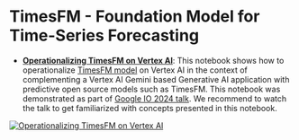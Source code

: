 # TimesFM - Foundation Model for Time-Series Forecasting

- **[Operationalizing TimesFM on Vertex AI](operationalizing_timesfm_on_vertexai.ipynb)**: This notebook shows how to operationalize [TimesFM model](https://research.google/blog/a-decoder-only-foundation-model-for-time-series-forecasting/) on Vertex AI in the context of complementing a Vertex AI Gemini based Generative AI application with predictive open source models such as TimesFM. This notebook was demonstrated as part of [Google IO 2024 talk](https://www.youtube.com/watch?v=Bel4pWqA4PE). We recommend to watch the talk to get familiarized with concepts presented in this notebook.

[![Operationalizing TimesFM on Vertex AI](https://img.youtube.com/vi/Bel4pWqA4PE/0.jpg)](https://www.youtube.com/watch?v=Bel4pWqA4PE)
